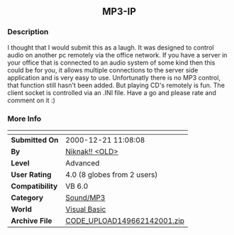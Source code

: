 ﻿<div align="center">

## MP3\-IP


</div>

### Description

I thought that I would submit this as a laugh. It was designed to control audio on another pc remotely via the office network. If you have a server in your office that is connected to an audio system of some kind then this could be for you, it allows multiple connections to the server side application and is very easy to use. Unfortunatly there is no MP3 control, that function still hasn't been added. But playing CD's remotely is fun. The client socket is controlled via an .INI file. Have a go and please rate and comment on it :)
 
### More Info
 


<span>             |<span>
---                |---
**Submitted On**   |2000-12-21 11:08:08
**By**             |[Niknak\!\! \<OLD\>](https://github.com/Planet-Source-Code/PSCIndex/blob/master/ByAuthor/niknak-old.md)
**Level**          |Advanced
**User Rating**    |4.0 (8 globes from 2 users)
**Compatibility**  |VB 6\.0
**Category**       |[Sound/MP3](https://github.com/Planet-Source-Code/PSCIndex/blob/master/ByCategory/sound-mp3__1-45.md)
**World**          |[Visual Basic](https://github.com/Planet-Source-Code/PSCIndex/blob/master/ByWorld/visual-basic.md)
**Archive File**   |[CODE\_UPLOAD149662142001\.zip](https://github.com/Planet-Source-Code/niknak-old-mp3-ip__1-21007/archive/master.zip)








